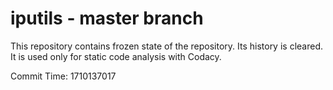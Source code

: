 # iputils - master branch

This repository contains frozen state of the repository.
Its history is cleared. It is used only for static code
analysis with Codacy.

Commit Time: 1710137017